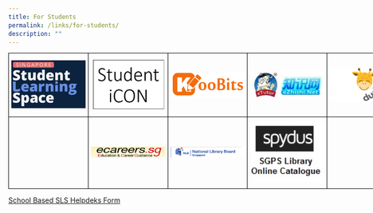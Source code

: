 ```yaml
---
title: For Students
permalink: /links/for-students/
description: ""
---
```


<style type="text/css">
.tg  {border-collapse:collapse;border-spacing:0;margin:0px auto;}
.tg td{border-color:black;border-style:solid;border-width:1px;font-family:Arial, sans-serif;font-size:14px;
  overflow:hidden;padding:10px 5px;word-break:normal;}
.tg th{border-color:black;border-style:solid;border-width:1px;font-family:Arial, sans-serif;font-size:14px;
  font-weight:normal;overflow:hidden;padding:10px 5px;word-break:normal;}
.tg .tg-nrix{text-align:center;vertical-align:middle}
</style>
<table class="tg" style="undefined;table-layout: fixed; width: 800px">
<colgroup>
<col style="width: 160px">
<col style="width: 160px">
<col style="width: 160px">
<col style="width: 160px">
<col style="width: 160px">
</colgroup>
<tbody>
  <tr>
    <td class="tg-nrix"><a href = "https://vle.learning.moe.edu.sg/login" target = "_self"> 
          <img src="/images/sls.jpg" 
     style="width:100%"></a></td>
    <td class="tg-nrix"><a href = "https://workspace.google.com/dashboard" target = "_self"> 
          <img src="/images/studenticon.jpeg" 
     style="width:100%"></a></td>
    <td class="tg-nrix"><a href = "https://member.koobits.com/" target = "_self"> 
          <img src="/images/koobits.png" 
     style="width:100%"></a></td>
    <td class="tg-nrix"><a href = "https://www.ezhishi.net/Contents/" target = "_self"> 
          <img src="/images/ezhishi.jpeg" 
     style="width:100%"></a></td>
    <td class="tg-nrix"><a href = "https://go.dudu.town/cos/o.x?c=/ca4_dd/user&func=login" target = "_self"> 
          <img src="/images/dudutown.png" 
     style="width:100%"></a></td>
  </tr>
  <tr>
    <td class="tg-nrix"></td>
    <td class="tg-nrix"><a href = "https://www.myskillsfuture.gov.sg/content/student/en/primary.html" target = "_self"> 
          <img src="/images/studentsecg.jpeg" 
     style="width:100%"></a></td>
    <td class="tg-nrix"><a href = "https://eresources.nlb.gov.sg/Main" target = "_self"> 
          <img src="/images/nlb.jpeg" 
     style="width:100%"></a></td>
    <td class="tg-nrix"><a href = "https://schoolibrary.moe.edu.sg/stgabrielspri/cgi-bin/spydus.exe/MSGTRN/WPAC/HOME" target = "_self"> 
          <img src="/images/spydus.jpeg" 
     style="width:100%"></a></td>
    <td class="tg-nrix"></td>
  </tr>
</tbody>
</table>

[School Based SLS Helpdeks Form](https://form.gov.sg/5e7d9ae05b72a90011738172/)
